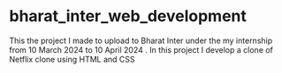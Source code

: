 # bharat_inter_web_development
This the project I made to upload to Bharat Inter under the my internship from 10 March 2024 to 10 April 2024 . In this project I develop a clone of Netflix clone using HTML and CSS  
